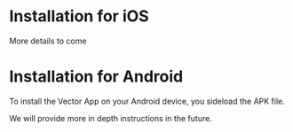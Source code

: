 # Installation for iOS
More details to come

# Installation for Android
To install the Vector App on your Android device, you sideload the APK file.

We will provide more in depth instructions in the future.
